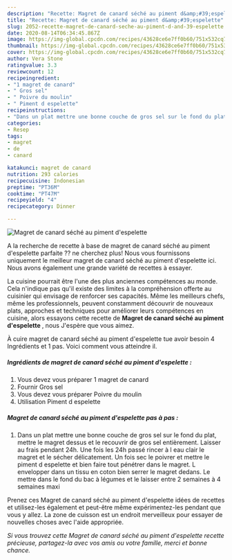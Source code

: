 ```yaml
---
description: "Recette: Magret de canard séché au piment d&amp;#39;espelette"
title: "Recette: Magret de canard séché au piment d&amp;#39;espelette"
slug: 2052-recette-magret-de-canard-seche-au-piment-d-and-39-espelette
date: 2020-08-14T06:34:45.867Z
image: https://img-global.cpcdn.com/recipes/43628ce6e7ff0b60/751x532cq70/magret-de-canard-seche-au-piment-despelette-photo-principale-de-la-recette.jpg
thumbnail: https://img-global.cpcdn.com/recipes/43628ce6e7ff0b60/751x532cq70/magret-de-canard-seche-au-piment-despelette-photo-principale-de-la-recette.jpg
cover: https://img-global.cpcdn.com/recipes/43628ce6e7ff0b60/751x532cq70/magret-de-canard-seche-au-piment-despelette-photo-principale-de-la-recette.jpg
author: Vera Stone
ratingvalue: 3.3
reviewcount: 12
recipeingredient:
- "1 magret de canard"
- " Gros sel"
- " Poivre du moulin"
- " Piment d espelette"
recipeinstructions:
- "Dans un plat mettre une bonne couche de gros sel sur le fond du plat, mettre le magret dessus et le recouvrir de gros sel entièrement. Laisser au frais pendant 24h. Une fois les 24h passé rincer à l eau clair le magret et le sécher délicatement. Un fois sec le poivrer et mettre le piment d espelette et bien faire tout pénétrer dans le magret. L envelopper dans un tissu en coton bien serrer le magret dedans. Le mettre dans le fond du bac à légumes et le laisser entre 2 semaines à 4 semaines maxi"
categories:
- Resep
tags:
- magret
- de
- canard

katakunci: magret de canard 
nutrition: 293 calories
recipecuisine: Indonesian
preptime: "PT36M"
cooktime: "PT47M"
recipeyield: "4"
recipecategory: Dinner

---
```



![Magret de canard séché au piment d&#39;espelette](https://img-global.cpcdn.com/recipes/43628ce6e7ff0b60/751x532cq70/magret-de-canard-seche-au-piment-despelette-photo-principale-de-la-recette.jpg)

A la recherche de recette à base de magret de canard séché au piment d&#39;espelette parfaite ?? ne cherchez plus! Nous vous fournissons uniquement le meilleur magret de canard séché au piment d&#39;espelette ici. Nous avons également une grande variété de recettes à essayer.

La cuisine pourrait être l'une des plus anciennes compétences au monde. Cela n'indique pas qu'il existe des limites à la compréhension offerte au cuisinier qui envisage de renforcer ses capacités. Même les meilleurs chefs, même les professionnels, peuvent constamment découvrir de nouveaux plats, approches et techniques pour améliorer leurs compétences en cuisine, alors essayons cette recette de <strong> Magret de canard séché au piment d&#39;espelette </strong>, nous J'espère que vous aimez.

<!--inarticleads1-->

À cuire magret de canard séché au piment d&#39;espelette tue avoir besoin 4 Ingrédients et 1 pas. Voici comment vous atteindre il.

##### Ingrédients de magret de canard séché au piment d&#39;espelette :

1. Vous devez vous préparer 1 magret de canard
1. Fournir  Gros sel
1. Vous devez vous préparer  Poivre du moulin
1. Utilisation  Piment d espelette




<!--inarticleads2-->

##### Magret de canard séché au piment d&#39;espelette pas à pas :

1. Dans un plat mettre une bonne couche de gros sel sur le fond du plat, mettre le magret dessus et le recouvrir de gros sel entièrement. Laisser au frais pendant 24h. Une fois les 24h passé rincer à l eau clair le magret et le sécher délicatement. Un fois sec le poivrer et mettre le piment d espelette et bien faire tout pénétrer dans le magret. L envelopper dans un tissu en coton bien serrer le magret dedans. Le mettre dans le fond du bac à légumes et le laisser entre 2 semaines à 4 semaines maxi




<!--inarticleads1-->

<p>
Prenez ces Magret de canard séché au piment d&#39;espelette idées de recettes et utilisez-les également et peut-être même expérimentez-les pendant que vous y allez. La zone de cuisson est un endroit merveilleux pour essayer de nouvelles choses avec l'aide appropriée.
</p>

<p>
<i>Si vous trouvez cette Magret de canard séché au piment d&#39;espelette recette précieuse, partagez-la avec vos amis ou votre famille, merci et bonne chance.</i>
</p>
